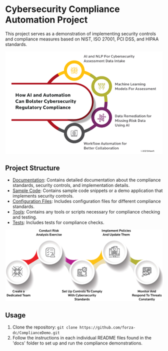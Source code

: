 # Cybersecurity Compliance Automation Project

This project serves as a demonstration of implementing security controls and compliance measures based on NIST, ISO 27001, PCI DSS, and HIPAA standards.

![Cybersecurity Automation](<CyberSecurity - Automation.png>)

## Project Structure

- [Documentation](docs/): Contains detailed documentation about the compliance standards, security controls, and implementation details.
- [Sample Code](src/): Contains sample code snippets or a demo application that implements security controls.
- [Configuration Files](config/): Includes configuration files for different compliance standards.
- [Tools](tools/): Contains any tools or scripts necessary for compliance checking and testing.
- [Tests](tests/): Includes tests for compliance checks.

![Cybersecurity Compliance Plan](<Cybersecurity Frameworks Compliance Plan.png>)

## Usage

1. Clone the repository: `git clone https://github.com/forza-dc/ComplianceDemo.git`
2. Follow the instructions in each individual README files found in the 'docs' folder to set up and run the compliance demonstrations.
